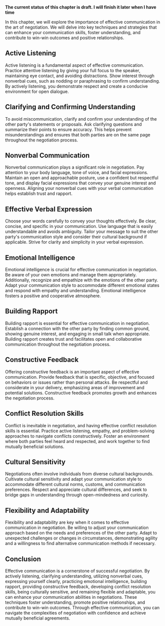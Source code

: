 **The current status of this chapter is draft. I will finish it later when I have time**

In this chapter, we will explore the importance of effective communication in the art of negotiation. We will delve into key techniques and strategies that can enhance your communication skills, foster understanding, and contribute to win-win outcomes and positive relationships.

Active Listening
----------------

Active listening is a fundamental aspect of effective communication. Practice attentive listening by giving your full focus to the speaker, maintaining eye contact, and avoiding distractions. Show interest through nonverbal cues, such as nodding or paraphrasing to confirm understanding. By actively listening, you demonstrate respect and create a conducive environment for open dialogue.

Clarifying and Confirming Understanding
---------------------------------------

To avoid miscommunication, clarify and confirm your understanding of the other party's statements or proposals. Ask clarifying questions and summarize their points to ensure accuracy. This helps prevent misunderstandings and ensures that both parties are on the same page throughout the negotiation process.

Nonverbal Communication
-----------------------

Nonverbal communication plays a significant role in negotiation. Pay attention to your body language, tone of voice, and facial expressions. Maintain an open and approachable posture, use a confident but respectful tone, and display facial expressions that convey your genuine interest and openness. Aligning your nonverbal cues with your verbal communication helps establish trust and rapport.

Effective Verbal Expression
---------------------------

Choose your words carefully to convey your thoughts effectively. Be clear, concise, and specific in your communication. Use language that is easily understandable and avoids ambiguity. Tailor your message to suit the other party's communication style and consider their cultural background if applicable. Strive for clarity and simplicity in your verbal expression.

Emotional Intelligence
----------------------

Emotional intelligence is crucial for effective communication in negotiation. Be aware of your own emotions and manage them appropriately. Additionally, recognize and empathize with the emotions of the other party. Adapt your communication style to accommodate different emotional states and respond with empathy and understanding. Emotional intelligence fosters a positive and cooperative atmosphere.

Building Rapport
----------------

Building rapport is essential for effective communication in negotiation. Establish a connection with the other party by finding common ground, showing genuine interest, and engaging in small talk when appropriate. Building rapport creates trust and facilitates open and collaborative communication throughout the negotiation process.

Constructive Feedback
---------------------

Offering constructive feedback is an important aspect of effective communication. Provide feedback that is specific, objective, and focused on behaviors or issues rather than personal attacks. Be respectful and considerate in your delivery, emphasizing areas of improvement and potential solutions. Constructive feedback promotes growth and enhances the negotiation process.

Conflict Resolution Skills
--------------------------

Conflict is inevitable in negotiation, and having effective conflict resolution skills is essential. Practice active listening, empathy, and problem-solving approaches to navigate conflicts constructively. Foster an environment where both parties feel heard and respected, and work together to find mutually beneficial solutions.

Cultural Sensitivity
--------------------

Negotiations often involve individuals from diverse cultural backgrounds. Cultivate cultural sensitivity and adapt your communication style to accommodate different cultural norms, customs, and communication preferences. Respect and appreciate cultural differences, and seek to bridge gaps in understanding through open-mindedness and curiosity.

Flexibility and Adaptability
----------------------------

Flexibility and adaptability are key when it comes to effective communication in negotiation. Be willing to adjust your communication approach based on the needs and preferences of the other party. Adapt to unexpected challenges or changes in circumstances, demonstrating agility and a willingness to find alternative communication methods if necessary.

Conclusion
----------

Effective communication is a cornerstone of successful negotiation. By actively listening, clarifying understanding, utilizing nonverbal cues, expressing yourself clearly, practicing emotional intelligence, building rapport, providing constructive feedback, developing conflict resolution skills, being culturally sensitive, and remaining flexible and adaptable, you can enhance your communication abilities in negotiations. These techniques foster understanding, promote positive relationships, and contribute to win-win outcomes. Through effective communication, you can navigate the complexities of negotiation with confidence and achieve mutually beneficial agreements.
